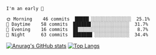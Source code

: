 <!--START_SECTION:productive-box-in-readme-->
```text
I'm an early 🐥

🌞 Morning    46 commits  █████▎░░░░░░░░░░░░░░░  25.1%
🌆 Daytime    58 commits  ██████▋░░░░░░░░░░░░░░  31.7%
🌃 Evening    16 commits  █▊░░░░░░░░░░░░░░░░░░░   8.7%
🌚 Night      63 commits  ███████▏░░░░░░░░░░░░░  34.4%
```
<!--END_SECTION:productive-box-in-readme-->
[![Anurag's GitHub stats](https://github-readme-stats.vercel.app/api?username=tykeaboyloy&count_private=true&theme=vue-light&show_icons=true)](https://github.com/anuraghazra/github-readme-stats)
[![Top Langs](https://github-readme-stats.vercel.app/api/top-langs/?username=tykeaboyloy&layout=compact&theme=vue-light&langs_count=8)](https://github.com/anuraghazra/github-readme-stats)
